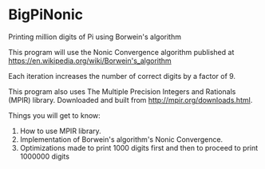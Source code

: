# BigPiNonic
Printing million digits of Pi using Borwein's algorithm

This program will use the Nonic Convergence algorithm published at
https://en.wikipedia.org/wiki/Borwein's_algorithm 

Each iteration increases the number of correct digits by a factor of 9.

This program also uses The Multiple Precision Integers and Rationals (MPIR) library. 
Downloaded and built from http://mpir.org/downloads.html.

Things you will get to know:
1. How to use MPIR library.
2. Implementation of Borwein's algorithm's Nonic Convergence.
3. Optimizations made to print 1000 digits first and then to proceed to print 1000000 digits
